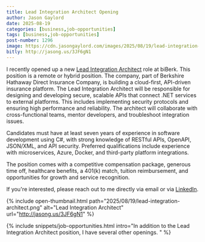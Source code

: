 ```yaml
---
title: Lead Integration Architect Opening
author: Jason Gaylord
date: 2025-08-19
categories: [business,job-opportunities]
tags: [business,job-opportunities]
post-number: 1296
image: https://cdn.jasongaylord.com/images/2025/08/19/lead-integration-architect.png
bitly: http://jasong.us/3JF6gN1
---
```


I recently opened up a new [Lead Integration Architect](http://jasong.us/4oHf6de) role at biBerk. This position is a remote or hybrid position. The company, part of Berkshire Hathaway Direct Insurance Company, is building a cloud-first, API-driven insurance platform. The Lead Integration Architect will be responsible for designing and developing secure, scalable APIs that connect .NET services to external platforms. This includes implementing security protocols and ensuring high performance and reliability. The architect will collaborate with cross-functional teams, mentor developers, and troubleshoot integration issues.

Candidates must have at least seven years of experience in software development using C#, with strong knowledge of RESTful APIs, OpenAPI, JSON/XML, and API security. Preferred qualifications include experience with microservices, Azure, Docker, and third-party platform integrations.

The position comes with a competitive compensation package, generous time off, healthcare benefits, a 401(k) match, tuition reimbursement, and opportunities for growth and service recognition.

If you're interested, please reach out to me directly via email or via [LinkedIn](http://jasong.us/4mgaBoo).

{% include open-thumbnail.html path="2025/08/19/lead-integration-architect.png" alt="Lead Integration Architect" url="http://jasong.us/3JF6gN1" %}

{% include snippets/job-opportunities.html intro="In addition to the Lead Integration Architect position, I have several other openings. " %}